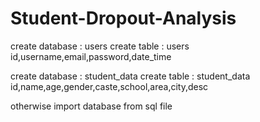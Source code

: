 # Student-Dropout-Analysis

create database : users
create table : users
id,username,email,password,date_time


create database : student_data
create table : student_data
id,name,age,gender,caste,school,area,city,desc


otherwise import database from sql file
